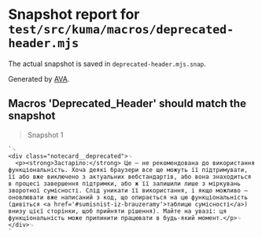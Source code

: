 # Snapshot report for `test/src/kuma/macros/deprecated-header.mjs`

The actual snapshot is saved in `deprecated-header.mjs.snap`.

Generated by [AVA](https://avajs.dev).

## Macros 'Deprecated_Header' should match the snapshot

> Snapshot 1

    `␊
    <div class="notecard__deprecated">␊
      <p><strong>Застаріло:</strong> Це — не рекомендована до використання функціональність. Хоча деякі браузери все ще можуть її підтримувати, її або вже виключено з актуальних вебстандартів, або вона знаходиться в процесі завершення підтримки, або ж її залишили лише з міркувань зворотної сумісності. Слід уникати її використання, і якщо можливо — оновлювати вже написаний з код, що опирається на цю функціональність (дивіться <a href='#sumisnist-iz-brauzeramy'>таблицю сумісності</a>) внизу цієї сторінки, щоб прийняти рішення). Майте на увазі: ця функціональність може припинити працювати в будь-який момент.</p>␊
    </div>␊
    `
